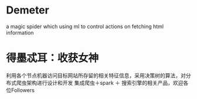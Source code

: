 # Demeter
a magic spider which using ml to control actions on fetching html information
# 得墨忒耳：收获女神
利用各个节点机器访问目标网站所存留的相关特征信息，采用决策树的算法，对分布式爬虫架构进行设计和开发
集成爬虫＋spark ＋ 搜索引擎的相关产品，欢迎各位Followers

